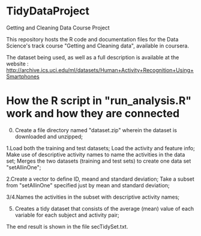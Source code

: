 # TidyDataProject
Getting and Cleaning Data Course Project

This repository hosts the R code and documentation files for the Data Science's track course "Getting and Cleaning data", available in coursera.

The dataset being used, as well as a full description is available at the website : http://archive.ics.uci.edu/ml/datasets/Human+Activity+Recognition+Using+Smartphones

# How the R script in "run_analysis.R" work and how they are connected

0. Create a file directory named "dataset.zip" wherein the dataset is downloaded and unzipped;

1.Load both the training and test datasets;
  Load the activity and feature info;
  Make use of descriptive activity names to name the activities in the data set;
  Merges the two datasets (training and test sets) to create one data set "setAllinOne";

2.Create a vector to define ID, meand and standard deviation;
  Take a subset from "setAllinOne" specified just by mean and standard deviation;

3/4.Names the activities in the subset with descriptive activity names;

5. Creates a tidy dataset that consists of the average (mean) value of each variable for each subject and activity pair;

The end result is shown in the file secTidySet.txt.
